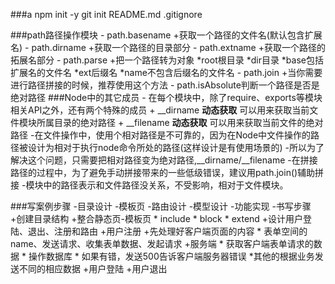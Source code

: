 ###a
npm init -y
git init
README.md
.gitignore

###path路径操作模块
	- path.basename
		+获取一个路径的文件名(默认包含扩展名)
	- path.dirname
		+获取一个路径的目录部分
	- path.extname
		+获取一个路径的拓展名部分
	- path.parse
		+把一个路径转为对象
			*root根目录
			*dir目录
			*base包括扩展名的文件名
			*ext后缀名
			*name不包含后缀名的文件名
	- path.join
		+当你需要进行路径拼接的时候，推荐使用这个方法
	- path.isAbsolute判断一个路径是否是绝对路径
###Node中的其它成员
	- 在每个模块中，除了require、exports等模块相关API之外，还有两个特殊的成员
		+ __dirname **动态获取** 可以用来获取当前文件模块所属目录的绝对路径
		+ __filename **动态获取** 可以用来获取当前文件的绝对路径
	-在文件操作中，使用个相对路径是不可靠的，因为在Node中文件操作的路径被设计为相对于执行node命令所处的路径(这样设计是有使用场景的)
	-所以为了解决这个问题，只需要把相对路径变为绝对路径,__dirname/__filename
	-在拼接路径的过程中，为了避免手动拼接带来的一些低级错误，建议用path.join()辅助拼接
	-模块中的路径表示和文件路径没关系，不受影响，相对于文件模块。

###写案例步骤
	-目录设计
	-模板页
	-路由设计
	-模型设计
	-功能实现
	-书写步骤
		+创建目录结构
		+整合静态页-模板页
			* include
			* block
			* extend
		+设计用户登陆、退出、注册和路由
		+用户注册
			+先处理好客户端页面的内容
				* 表单空间的name、发送请求、收集表单数据、发起请求
			+服务端
				* 获取客户端表单请求的数据
				* 操作数据库
				* 如果有错，发送500告诉客户端服务器错误
				*其他的根据业务发送不同的相应数据
		+用户登陆
		+用户退出
